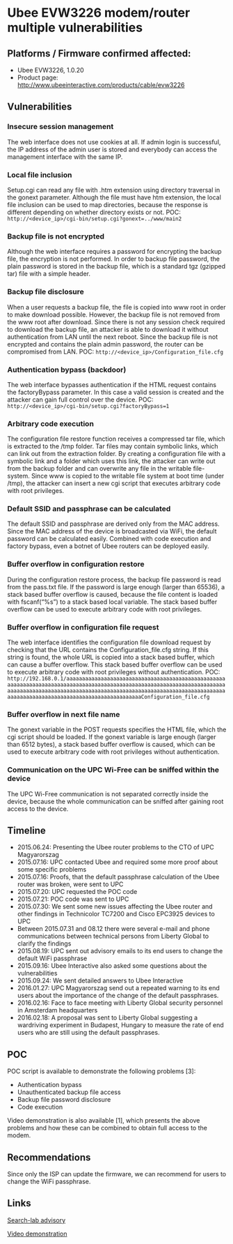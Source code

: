 # Ubee EVW3226 modem/router multiple vulnerabilities #

## Platforms / Firmware confirmed affected: ##
- Ubee EVW3226, 1.0.20
- Product page: http://www.ubeeinteractive.com/products/cable/evw3226

## Vulnerabilities ##
### Insecure session management ###
The web interface does not use cookies at all. If admin login is successful, the IP address of the admin user is stored and everybody can access the management interface with the same IP.

### Local file inclusion ###
Setup.cgi can read any file with .htm extension using directory traversal in the gonext parameter. Although the file must have htm extension, the local file inclusion can be used to map directories, because the response is different depending on whether directory exists or not.
POC: 
`http://<device_ip>/cgi-bin/setup.cgi?gonext=../www/main2`

### Backup file is not encrypted ###
Although the web interface requires a password for encrypting the backup file, the encryption is not performed. In order to backup file password, the plain password is stored in the backup file, which is a standard tgz (gzipped tar) file with a simple header.

### Backup file disclosure ###
When a user requests a backup file, the file is copied into www root in order to make download possible. However, the backup file is not removed from the www root after download. Since there is not any session check required to download the backup file, an attacker is able to download it without authentication from LAN until the next reboot.
Since the backup file is not encrypted and contains the plain admin password, the router can be compromised from LAN.
POC:
`http://<device_ip>/Configuration_file.cfg`

### Authentication bypass (backdoor) ###
The web interface bypasses authentication if the HTML request contains the factoryBypass parameter. In this case a valid session is created and the attacker can gain full control over the device.
POC:
`http://<device_ip>/cgi-bin/setup.cgi?factoryBypass=1`

### Arbitrary code execution ###
The configuration file restore function receives a compressed tar file, which is extracted to the /tmp folder. Tar files may contain symbolic links, which can link out from the extraction folder. By creating a configuration file with a symbolic link and a folder which uses this link, the attacker can write out from the backup folder and can overwrite any file in the writable file-system.
Since www is copied to the writable file system at boot time (under /tmp), the attacker can insert a new cgi script that executes arbitrary code with root privileges.

### Default SSID and passphrase can be calculated ###
The default SSID and passphrase are derived only from the MAC address. Since the MAC address of the device is broadcasted via WiFi, the default password can be calculated easily.
Combined with code execution and factory bypass, even a botnet of Ubee routers can be deployed easily.

### Buffer overflow in configuration restore ###
During the configuration restore process, the backup file password is read from the pass.txt file. If the password is large enough (larger than 65536), a stack based buffer overflow is caused, because the file content is loaded with fscanf(“%s”) to a stack based local variable. The stack based buffer overflow can be used to execute arbitrary code with root privileges.

### Buffer overflow in configuration file request ###
The web interface identifies the configuration file download request by checking that the URL contains the Configuration_file.cfg string. If this string is found, the whole URL is copied into a stack based buffer, which can cause a buffer overflow. This stack based buffer overflow can be used to execute arbitrary code with root privileges without authentication.
POC:
`http://192.168.0.1/aaaaaaaaaaaaaaaaaaaaaaaaaaaaaaaaaaaaaaaaaaaaaaaaaaaaaaaaaaaaaaaaaaaaaaaaaaaaaaaaaaaaaaaaaaaaaaaaaaaaaaaaaaaaaaaaaaaaaaaaaaaaaaaaaaaaaaaaaaaaaaaaaaaaaaaaaaaaaaaaaaaaaaaaaaaaaaaaaaaaaaaaaaaaaaaaaaaaaaaaaaaaaaaaaaaaaaaaaaaaaaaaaaaaaaaaaaConfiguration_file.cfg`

### Buffer overflow in next file name ###
The gonext variable in the POST requests specifies the HTML file, which the cgi script should be loaded. If the gonext variable is large enough (larger than 6512 bytes), a stack based buffer overflow is caused, which can be used to execute arbitrary code with root privileges without authentication.

### Communication on the UPC Wi-Free can be sniffed within the device ###
The UPC Wi-Free communication is not separated correctly inside the device, because the whole communication can be sniffed after gaining root access to the device.

## Timeline ##
- 2015.06.24: Presenting the Ubee router problems to the CTO of UPC Magyarorszag
- 2015.07.16: UPC contacted Ubee and required some more proof about some specific problems
- 2015.07.16: Proofs, that the default passphrase calculation of the Ubee router was broken, were sent to UPC
- 2015.07.20: UPC requested the POC code
- 2015.07.21: POC code was sent to UPC
- 2015.07.30: We sent some new issues affecting the Ubee router and other findings in Technicolor TC7200 and Cisco EPC3925 devices to UPC
- Between 2015.07.31 and 08.12 there were several e-mail and phone communications between technical persons from Liberty Global to clarify the findings
- 2015.08.19: UPC sent out advisory emails to its end users to change the default WiFi passphrase
- 2015.09.16: Ubee Interactive also asked some questions about the vulnerabilities
- 2015.09.24: We sent detailed answers to Ubee Interactive
- 2016.01.27: UPC Magyarorszag send out a repeated warning to its end users about the importance of the change of the default passphrases.
- 2016.02.16: Face to face meeting with Liberty Global security personnel in Amsterdam headquarters 
- 2016.02.18: A proposal was sent to Liberty Global suggesting a wardriving experiment in Budapest, Hungary to measure the rate of end users who are still using the default passphrases.

## POC ##
POC script is available to demonstrate the following problems [3]:
- Authentication bypass
- Unauthenticated backup file access
- Backup file password disclosure
- Code execution

Video demonstration is also available [1], which presents the above problems and how these can be combined to obtain full access to the modem.

## Recommendations ##
Since only the ISP can update the firmware, we can recommend for users to change the WiFi passphrase.

## Links ##
[Search-lab advisory](http://www.search-lab.hu/advisories/secadv-20150720)

[Video demonstration](https://youtu.be/cBclw7uUuO4)

